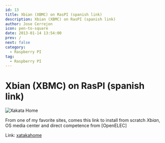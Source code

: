 ```yaml
---
id: 13
title: Xbian (XBMC) on RasPI (spanish link)
description: Xbian (XBMC) on RasPI (spanish link)
author: Jose Cerrejon
icon: pen-to-square
date: 2013-01-14 13:54:00
prev: /
next: false
category:
  - Raspberry PI
tag:
  - Raspberry PI
---
```


# Xbian (XBMC) on RasPI (spanish link)

![Xakata Home](/images/xakatahome.jpg)

From one of my favorite sites, comes this link to install from scratch *Xbian*, OS media center and direct competence from [OpenELEC]

Link: [xatakahome](http://www.xatakahome.com/centro-multimedia/xbmc-y-tu-raspberry-pi-xbian)